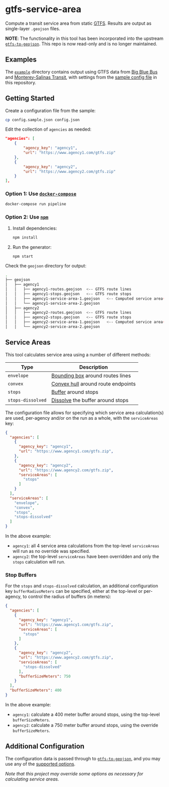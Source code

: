 # gtfs-service-area

Compute a transit service area from static [GTFS](https://gtfs.org/reference/static). Results are output as single-layer `.geojson` files.

**NOTE**: The functionality in this tool has been incorporated into the upstream [`gtfs-to-geojson`][gtfsgeojson]. This repo is now read-only and is no longer maintained.

## Examples

The [`example`](example/) directory contains output using GTFS data from [Big Blue Bus][bbb] and [Monterey-Salinas Transit][mst], with settings from the [sample config file](config.sample.json) in this repository.

## Getting Started

Create a configuration file from the sample:

```bash
cp config.sample.json config.json
```

Edit the collection of `agencies` as needed:

```json
"agencies": [
    {
        "agency_key": "agency1",
        "url": "https://www.agency1.com/gtfs.zip"
    },
    {
        "agency_key": "agency2",
        "url": "https://www.agency2.com/gtfs.zip"
    }
],
```

### Option 1: Use [`docker-compose`](https://docs.docker.com/compose/)

````bash
docker-compose run pipeline
````

### Option 2: Use [`npm`](https://www.npmjs.com/)

1. Install dependencies:

    ```bash
    npm install
    ```

1. Run the generator:

    ```bash
    npm start
    ```

Check the `geojson` directory for output:

```bash
.
├── geojson
│   ├── agency1
│   │   ├── agency1-routes.geojson  <-- GTFS route lines
│   │   ├── agency1-stops.geojson   <-- GTFS route stops
│   │   ├── agency1-service-area-1.geojson   <-- Computed service area(s)
│   │   └── agency1-service-area-2.geojson
│   ├── agency2
│   │   ├── agency2-routes.geojson  <-- GTFS route lines
│   │   ├── agency2-stops.geojson   <-- GTFS route stops
│   │   ├── agency2-service-area-1.geojson   <-- Computed service area(s)
│   │   └── agency2-service-area-2.geojson
```

## Service Areas

This tool calculates service area using a number of different methods:

| Type              | Description                                  |
|-------------------|----------------------------------------------|
| `envelope`        | [Bounding box][bbox] around routes lines     |
| `convex`          | [Convex hull][convex] around route endpoints |
| `stops`           | [Buffer][buffer] around stops                |
| `stops-dissolved` | [Dissolve][dissolve] the buffer around stops |

The configuration file allows for specifying which service area calculation(s) are used, per-agency and/or on the run as a whole, with the `serviceAreas` key:

```json
{
  "agencies": [
    {
      "agency_key": "agency1",
      "url": "https://www.agency1.com/gtfs.zip",
    },
    {
      "agency_key": "agency2",
      "url": "https://www.agency2.com/gtfs.zip",
      "serviceAreas": [
        "stops"
      ]
    }
  ],
  "serviceAreas": [
    "envelope",
    "convex",
    "stops",
    "stops-dissolved"
  ]
}
```

In the above example:

* `agency1`: all 4 service area calculations from the top-level `serviceAreas` will run as no override was specified.
* `agency2`: the top-level `serviceAreas` have been overridden and only the `stops` calculation will run.

### Stop Buffers

For the `stops` and `stops-dissolved` calculation, an additional configuration key `bufferRadiusMeters` can be specified, either at the top-level or per-agency, to control the radius of buffers (in meters):

```json
{
  "agencies": [
    {
      "agency_key": "agency1",
      "url": "https://www.agency1.com/gtfs.zip",
      "serviceAreas": [
        "stops"
      ]
    },
    {
      "agency_key": "agency2",
      "url": "https://www.agency2.com/gtfs.zip",
      "serviceAreas": [
        "stops-dissolved"
      ],
      "bufferSizeMeters": 750
    }
  ],
  "bufferSizeMeters": 400
}
```

In the above example:

* `agency1`: calculate a 400 meter buffer around stops, using the top-level `bufferSizeMeters`.
* `agency2`: calculate a 750 meter buffer around stops, using the override `bufferSizeMeters`.

## Additional Configuration

The configuration data is passed through to [`gtfs-to-geojson`][gtfsgeojson], and you may use any of the [supported options](https://github.com/BlinkTagInc/gtfs-to-geojson#configuration).

*Note that this project may override some options as necessary for calculating service areas.*

[bbb]: http://gtfs.bigbluebus.com
[bbox]: http://wiki.gis.com/wiki/index.php/Minimum_bounding_rectangle
[buffer]: http://wiki.gis.com/wiki/index.php/Buffer_(GIS)
[convex]: http://wiki.gis.com/wiki/index.php/Convex_hull
[dissolve]: http://wiki.gis.com/wiki/index.php/Dissolve
[gtfsgeojson]: https://github.com/BlinkTagInc/gtfs-to-geojson
[mst]: https://mst.org/about-mst/developer-resources/
